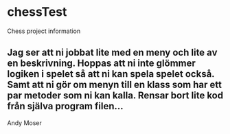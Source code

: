 chessTest
=========

Chess project information


Jag ser att ni jobbat lite med en meny och lite av en beskrivning.
Hoppas att ni inte glömmer logiken i spelet så att ni kan spela spelet också.
Samt att ni gör om menyn till en klass som har ett par metoder som ni kan kalla.
Rensar bort lite kod från själva program filen...
------------------------------------------------------------------------------
Andy Moser
